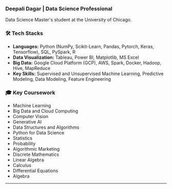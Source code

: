 ### Deepali Dagar | Data Science Professional 

Data Science Master's student at the University of Chicago.

### 🛠️ Tech Stacks

* **Languages:** Python (NumPy, Scikit-Learn, Pandas, Pytorch, Keras, Tensorflow), SQL, PySpark, R
* **Data Visualization:** Tableau, Power BI, Matplotlib, MS Excel
* **Big Data:** Google Cloud Platform (GCP), AWS, Spark, Docker, Hadoop, Hive, MapReduce
* **Key Skills:** Supervised and Unsupervised Machine Learning, Predictive Modeling, Data Modeling, Feature Engineering


### 🎓 Key Coursework

* Machine Learning
* Big Data and Cloud Computing
* Computer Vision
* Generative AI
* Data Structures and Algorithms
* Python for Data Science
* Statistics
* Probability
* Algorithmic Marketing
* Discrete Mathematics
* Linear Algebra
* Calculus
* Differential Equations
* Algebra
---


